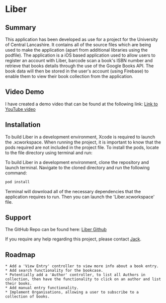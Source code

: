 #  Liber

## Summary
This application has been developed as use for a project for the University of Central Lancashire. It contains all of the source files which are being used to make the application (apart from additional libraries using the podfile). 
The application is a iOS based application used to allow users to register an account with Liber, barcode scan a book's ISBN number and retrieve that books details through the use of the Google Books API. The book data will then be stored in the user's account (using Firebase) to enable them to view their book collection from the application. 

## Video Demo
I have created a demo video that can be found at the following link: [Link to YouTube video](https://www.youtube.com/watch?v=uYifEzh8e7E)

## Installation
To build Liber in a development environment, Xcode is required to launch the .xcworkspace. When running the project, it is important to know that the pods required are not included in the project file. To install the pods, locate to the file directory using terminal and run:

To build Liber in a development environment, clone the repository and launch terminal. Navigate to the cloned directory and run the following command:

```bash
pod install
```

Terminal will download all of the necessary dependencies that the application requires to run. Then you can launch the 'Liber.xcworkspace' file.

## Support 
The GitHub Repo can be found here: [Liber Github](https://github.com/JackIABishop/Liber)

If you require any help regarding this project, please contact [Jack](mailto:jack.bish96@gmail.com). 

## Roadmap
    * Add a 'View Entry' controller to view more info about a book entry. 
    * Add search functionality for the bookcase. 
    * Potentially add a 'Author' controller, to list all Authors in collection, then have the functionality to click on an author and list their books. 
    * Add manual entry functionality.
    * Implement Organisations, allowing a user to subscribe to a collection of books. 
